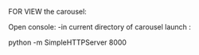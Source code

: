 FOR VIEW the carousel:

Open console:
  -in current directory of carousel launch :

  python -m SimpleHTTPServer 8000
